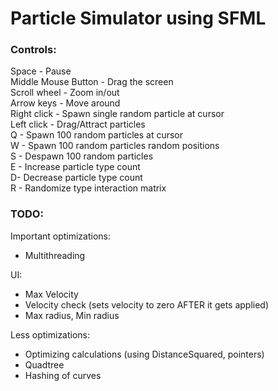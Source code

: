 # Particle Simulator using SFML

### Controls:
Space - Pause\
Middle Mouse Button - Drag the screen\
Scroll wheel - Zoom in/out\
Arrow keys - Move around\
Right click - Spawn single random particle at cursor\
Left click - Drag/Attract particles\
Q - Spawn 100 random particles at cursor\
W - Spawn 100 random particles random positions\
S - Despawn 100 random particles\
E - Increase particle type count\
D- Decrease particle type count\
R - Randomize type interaction matrix

### TODO:
Important optimizations:
- Multithreading

UI:
- Max Velocity
- Velocity check (sets velocity to zero AFTER it gets applied)
- Max radius, Min radius

Less optimizations:
- Optimizing calculations (using DistanceSquared, pointers)
- Quadtree
- Hashing of curves